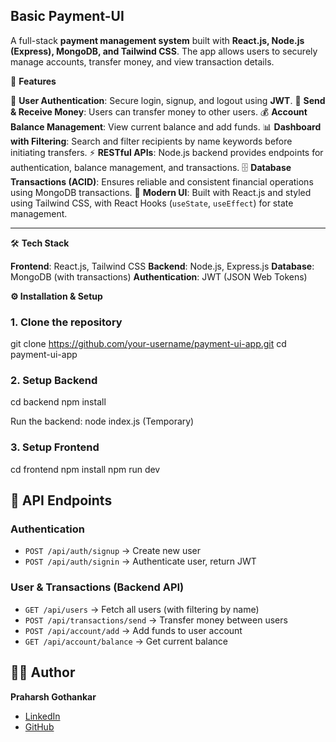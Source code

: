 
## Basic Payment-UI

A full-stack **payment management system** built with **React.js, Node.js (Express), MongoDB, and Tailwind CSS**.
The app allows users to securely manage accounts, transfer money, and view transaction details.



🚀 **Features**

🔐 **User Authentication**: Secure login, signup, and logout using **JWT**.
💸 **Send & Receive Money**: Users can transfer money to other users.
💰 **Account Balance Management**: View current balance and add funds.
📊 **Dashboard with Filtering**: Search and filter recipients by name keywords before initiating transfers.
⚡ **RESTful APIs**: Node.js backend provides endpoints for authentication, balance management, and transactions.
🗄 **Database Transactions (ACID)**: Ensures reliable and consistent financial operations using MongoDB transactions.
🎨 **Modern UI**: Built with React.js and styled using Tailwind CSS, with React Hooks (`useState`, `useEffect`) for state management.

---

🛠 **Tech Stack**

**Frontend**: React.js, Tailwind CSS
**Backend**: Node.js, Express.js
**Database**: MongoDB (with transactions)
**Authentication**: JWT (JSON Web Tokens)



**⚙️ Installation & Setup**

### 1. Clone the repository
git clone https://github.com/your-username/payment-ui-app.git
cd payment-ui-app


### 2. Setup Backend
cd backend
npm install

Run the backend:
node index.js (Temporary)


### 3. Setup Frontend
cd frontend
npm install
npm run dev

## 📌 API Endpoints

### Authentication

* `POST /api/auth/signup` → Create new user
* `POST /api/auth/signin` → Authenticate user, return JWT

### User & Transactions (Backend API)

* `GET /api/users` → Fetch all users (with filtering by name)
* `POST /api/transactions/send` → Transfer money between users
* `POST /api/account/add` → Add funds to user account
* `GET /api/account/balance` → Get current balance


## 👨‍💻 Author

**Praharsh Gothankar**

* [LinkedIn](https://www.linkedin.com/in/praharsh-gothankar/)
* [GitHub](https://github.com/your-username)


